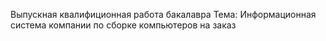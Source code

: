 Выпускная квалифиционная работа бакалавра 
Тема: Информационная система компании по сборке компьютеров на заказ
